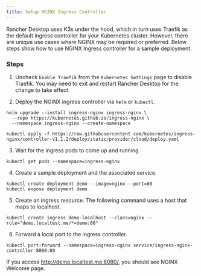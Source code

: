 ```yaml
---
title: Setup NGINX Ingress Controller
---
```


<head>
  <link rel="canonical" href="https://docs.rancherdesktop.io/how-to-guides/setup-NGINX-Ingress-Controller"/>
</head>

Rancher Desktop uses K3s under the hood, which in turn uses Traefik as the default ingress controller for your Kubernetes cluster. However, there are unique use cases where NGINX may be required or preferred. Below steps show how to use NGINX Ingress controller for a sample deployment.

### Steps

1. Uncheck `Enable Traefik` from the `Kubernetes Settings` page to disable Traefik. You may need to exit and restart Rancher Desktop for the change to take effect.

2. Deploy the NGINX ingress controller via `helm` or `kubectl`.

<Tabs groupId="deployment-approach">
  <TabItem value="helm" default>

```
helm upgrade --install ingress-nginx ingress-nginx \
  --repo https://kubernetes.github.io/ingress-nginx \
  --namespace ingress-nginx --create-namespace
```

  </TabItem>
  <TabItem value="kubectl">

```
kubectl apply -f https://raw.githubusercontent.com/kubernetes/ingress-nginx/controller-v1.1.2/deploy/static/provider/cloud/deploy.yaml
```

  </TabItem>
</Tabs>

3. Wait for the ingress pods to come up and running.

```
kubectl get pods --namespace=ingress-nginx
```

4. Create a sample deployment and the associated service.

```
kubectl create deployment demo --image=nginx --port=80
kubectl expose deployment demo
```

5. Create an ingress resource. The following command uses a host that maps to localhost.

```
kubectl create ingress demo-localhost --class=nginx --rule="demo.localtest.me/*=demo:80"
```

6. Forward a local port to the ingress controller.

```
kubectl port-forward --namespace=ingress-nginx service/ingress-nginx-controller 8080:80
```

If you access http://demo.localtest.me:8080/, you should see NGINX Welcome page.
